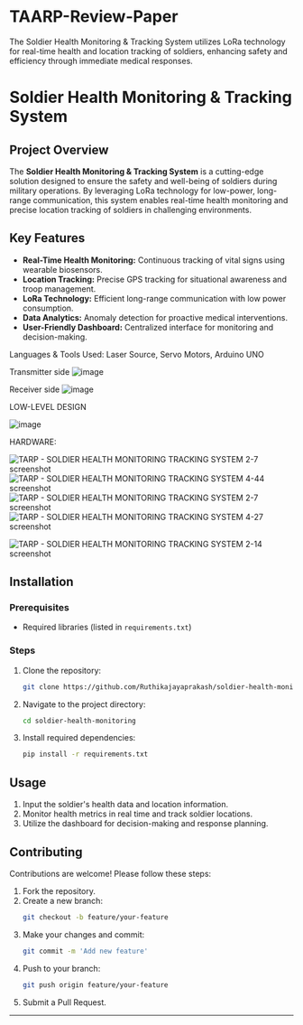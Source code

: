 # TAARP-Review-Paper
The Soldier Health Monitoring &amp; Tracking System utilizes LoRa technology for real-time health and location tracking of soldiers, enhancing safety and efficiency through immediate medical responses.

# Soldier Health Monitoring & Tracking System

## Project Overview
The **Soldier Health Monitoring & Tracking System** is a cutting-edge solution designed to ensure the safety and well-being of soldiers during military operations. By leveraging LoRa technology for low-power, long-range communication, this system enables real-time health monitoring and precise location tracking of soldiers in challenging environments.

## Key Features
- **Real-Time Health Monitoring:** Continuous tracking of vital signs using wearable biosensors.
- **Location Tracking:** Precise GPS tracking for situational awareness and troop management.
- **LoRa Technology:** Efficient long-range communication with low power consumption.
- **Data Analytics:** Anomaly detection for proactive medical interventions.
- **User-Friendly Dashboard:** Centralized interface for monitoring and decision-making.

Languages & Tools Used: Laser Source, Servo Motors, Arduino UNO

Transmitter side
![image](https://github.com/user-attachments/assets/88cbd643-c23c-4da0-b5ba-224c03e4e77a)

Receiver side
![image](https://github.com/user-attachments/assets/8bca260c-2016-4337-8b47-d47acbd5e51c)

LOW-LEVEL DESIGN 

![image](https://github.com/user-attachments/assets/8b324045-5063-4ff4-9ffd-3987b50d90a4)

HARDWARE:

![TARP - SOLDIER HEALTH MONITORING   TRACKING SYSTEM 2-7 screenshot](https://github.com/user-attachments/assets/5c74024e-24b7-427d-bff7-89a3a08d2a9a)
![TARP - SOLDIER HEALTH MONITORING   TRACKING SYSTEM 4-44 screenshot](https://github.com/user-attachments/assets/aae2ad3a-dbe1-4adc-9195-65efb9552dc7)
![TARP - SOLDIER HEALTH MONITORING   TRACKING SYSTEM 2-7 screenshot](https://github.com/user-attachments/assets/8f81b291-4e41-4dd2-bf93-4ddc932b11c9)
![TARP - SOLDIER HEALTH MONITORING   TRACKING SYSTEM 4-27 screenshot](https://github.com/user-attachments/assets/c67ad9d7-158a-4705-9fc8-33797f335432)

![TARP - SOLDIER HEALTH MONITORING   TRACKING SYSTEM 2-14 screenshot](https://github.com/user-attachments/assets/0494f1d1-3bab-4e22-b5ab-65cd2227ed98)







## Installation
### Prerequisites
- Required libraries (listed in `requirements.txt`)

### Steps
1. Clone the repository:
   ```bash
   git clone https://github.com/Ruthikajayaprakash/soldier-health-monitoring.git
   ```
2. Navigate to the project directory:
   ```bash
   cd soldier-health-monitoring
   ```
3. Install required dependencies:
   ```bash
   pip install -r requirements.txt
   ```


## Usage
1. Input the soldier's health data and location information.
2. Monitor health metrics in real time and track soldier locations.
3. Utilize the dashboard for decision-making and response planning.

## Contributing
Contributions are welcome! Please follow these steps:
1. Fork the repository.
2. Create a new branch:
   ```bash
   git checkout -b feature/your-feature
   ```
3. Make your changes and commit:
   ```bash
   git commit -m 'Add new feature'
   ```
4. Push to your branch:
   ```bash
   git push origin feature/your-feature
   ```
5. Submit a Pull Request.



---


